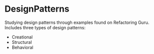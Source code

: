 # DesignPatterns
Studying design patterns through examples found on Refactoring Guru.
Includes three types of design patterns:
  - Creational
  - Structural
  - Behavioral

